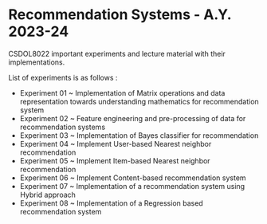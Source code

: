# Recommendation Systems - A.Y. 2023-24
CSDOL8022 important experiments and lecture material with their implementations.

List of experiments is as follows :
- Experiment 01 ~ Implementation of Matrix operations and data representation towards understanding mathematics for recommendation system
- Experiment 02 ~ Feature engineering and pre-processing of data for recommendation systems
- Experiment 03 ~ Implementation of Bayes classifier for recommendation
- Experiment 04 ~ Implement User-based Nearest neighbor recommendation
- Experiment 05 ~ Implement Item-based Nearest neighbor recommendation
- Experiment 06 ~ Implement Content-based recommendation system
- Experiment 07 ~ Implementation of a recommendation system using Hybrid approach
- Experiment 08 ~ Implementation of a Regression based recommendation system
